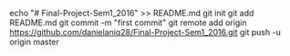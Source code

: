 echo "# Final-Project-Sem1_2016" >> README.md
git init
git add README.md
git commit -m "first commit"
git remote add origin https://github.com/danielaniq28/Final-Project-Sem1_2016.git
git push -u origin master
